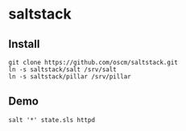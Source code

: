 saltstack
=========

Install
-------
    git clone https://github.com/oscm/saltstack.git
    ln -s saltstack/salt /srv/salt
    ln -s saltstack/pillar /srv/pillar

Demo
----
    salt '*' state.sls httpd
